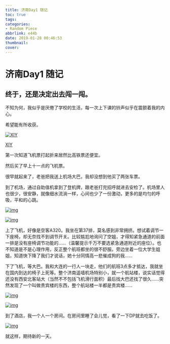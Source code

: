 ```yaml
---
title: 济南Day1 随记
toc: true
tags:
categories:
- Random Piece
abbrlink: e44b
date: 2019-01-28 00:46:53
thumbnail:
cover:
---
```


# 济南Day1 随记

## 终于，还是决定出去闯一闯。

不知为何，我似乎是厌倦了学校的生活，每一次上下课的铃声似乎在震颤着我的内心。

希望能有所收获。

[![XIY](https://ws1.sinaimg.cn/large/006N1muNly1fzkx0kxh7uj33402c07wk.jpg)](https://ws1.sinaimg.cn/large/006N1muNly1fzkx0kxh7uj33402c07wk.jpg)

[XIY](https://ws1.sinaimg.cn/large/006N1muNly1fzkx0kxh7uj33402c07wk.jpg)



第一次知道飞机票打起折来居然比高铁票还便宜。

然后买了早上十一点的飞机票。



很早就起来了，老爸把我送上机场大巴，我却没想到他买了两张车票。

到了机场，通过自助值机拿到了登机牌，跟老爸打完招呼就进去安检了。机场里人也很少，很安静，就像细水流淌一样，心间也少了一份激动，更多的是均匀的呼吸，平和的心跳。

[![img](https://ws1.sinaimg.cn/large/006N1muNly1fzl2e0b8pqj33342bcnpk.jpg)](https://ws1.sinaimg.cn/large/006N1muNly1fzl2e0b8pqj33342bcnpk.jpg)

[![img](https://ws1.sinaimg.cn/large/006N1muNly1fzl2d7woaaj32c0340kjn.jpg)](https://ws1.sinaimg.cn/large/006N1muNly1fzl2d7woaaj32c0340kjn.jpg)

上了飞机，好像是空客A320。我坐在第37排，莫名感到非常拥挤。想试着调节一下座椅，却无奈找不到调节开关。比较尴尬地询问了空姐，才得知紧急通道的前面一排是没有座椅调节功能的……（温馨提示千万不要选紧急通道附近的座位）。也不知道是不是心理作用，反正整个航班都坐的很不舒服。旁边坐着一位大学生姐姐，知道快下降了我们才说话，她十分同情高一悲催成狗的我……

下了飞机，等大巴。我和大连的一行人一块走，他们的航班3点多才抵达，我就坐在国内到达的椅子上死等。整个济南遥墙机场特别小，就一个航站楼，说实话觉得还没有西安北客站大（当然不不包括飞机滑行面积）最后找大巴还找了很久……突然发现了一个叫做贵宾楼的东西，整个航站楼一半都是贵宾楼……

[![img](https://ws1.sinaimg.cn/large/006N1muNly1fzmr0btbndj33402c07wl.jpg)](https://ws1.sinaimg.cn/large/006N1muNly1fzmr0btbndj33402c07wl.jpg)

[![img](https://ws1.sinaimg.cn/large/006N1muNly1fzmr1re4szj33402c0qv7.jpg)](https://ws1.sinaimg.cn/large/006N1muNly1fzmr1re4szj33402c0qv7.jpg)

到了酒店，我一个人一个房间。在房间里睡了会儿觉，看了一下DP就去吃饭了。

[![img](https://ws1.sinaimg.cn/large/006N1muNly1fzmr4jvfymj33402c01l0.jpg)](https://ws1.sinaimg.cn/large/006N1muNly1fzmr4jvfymj33402c01l0.jpg)

就这样，期待新的一天。